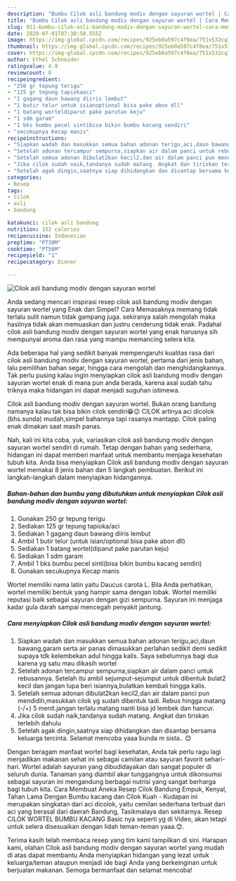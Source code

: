 ```yaml
---
description: "Bumbu Cilok asli bandung modiv dengan sayuran wortel | Cara Membuat Cilok asli bandung modiv dengan sayuran wortel Yang Enak Dan Lezat"
title: "Bumbu Cilok asli bandung modiv dengan sayuran wortel | Cara Membuat Cilok asli bandung modiv dengan sayuran wortel Yang Enak Dan Lezat"
slug: 911-bumbu-cilok-asli-bandung-modiv-dengan-sayuran-wortel-cara-membuat-cilok-asli-bandung-modiv-dengan-sayuran-wortel-yang-enak-dan-lezat
date: 2020-07-01T07:38:58.555Z
image: https://img-global.cpcdn.com/recipes/925eb0a597c4f8ea/751x532cq70/cilok-asli-bandung-modiv-dengan-sayuran-wortel-foto-resep-utama.jpg
thumbnail: https://img-global.cpcdn.com/recipes/925eb0a597c4f8ea/751x532cq70/cilok-asli-bandung-modiv-dengan-sayuran-wortel-foto-resep-utama.jpg
cover: https://img-global.cpcdn.com/recipes/925eb0a597c4f8ea/751x532cq70/cilok-asli-bandung-modiv-dengan-sayuran-wortel-foto-resep-utama.jpg
author: Ethel Schneider
ratingvalue: 4.9
reviewcount: 8
recipeingredient:
- "250 gr tepung terigu"
- "125 gr tepung tapiokaaci"
- "1 gagang daun bawang diiris lembut"
- "1 butir telur untuk isianoptional bisa pake abon dll"
- "1 batang worteldiparut pake parutan keju"
- "1 sdm garam"
- "1 bks bumbu pecel sintibisa bikin bumbu kacang sendiri"
- "secukupnya Kecap manis"
recipeinstructions:
- "Siapkan wadah dan masukkan semua bahan adonan terigu,aci,daun bawang,garam serta air panas dimasukkan perlahan sedikit demi sedikit supaya tdk kelembekan adul hingga kalis. Saya sebelumnya bagi dua karena yg satu mau dikasih wortel"
- "Setelah adonan tercampur sempurna,siapkan air dalam panci untuk rebusannya. Setelah itu ambil sejumput-sejumput untuk dibentuk bulat2 kecil dan jangan lupa beri isiannya,bulatkan kembali hingga kalis."
- "Setelah semua adonan dibulat2kan kecil2,dan air dalam panci pun mendidih,masukkan cilok yg sudah dibentuk tadi. Rebus hingga matang (-/+) 5 menit.jangan terlalu matang nanti bisa jd lembek dan hancur."
- "Jika cilok sudah naik,tandanya sudah matang. Angkat dan tiriskan terlebih dahulu"
- "Setelah agak dingin,saatnya siap dihidangkan dan disantap bersama keluarga tercinta. Selamat mencoba yaaa bunda m sista.. 😊"
categories:
- Resep
tags:
- cilok
- asli
- bandung

katakunci: cilok asli bandung 
nutrition: 152 calories
recipecuisine: Indonesian
preptime: "PT30M"
cooktime: "PT56M"
recipeyield: "1"
recipecategory: Dinner

---
```



![Cilok asli bandung modiv dengan sayuran wortel](https://img-global.cpcdn.com/recipes/925eb0a597c4f8ea/751x532cq70/cilok-asli-bandung-modiv-dengan-sayuran-wortel-foto-resep-utama.jpg)

Anda sedang mencari inspirasi resep cilok asli bandung modiv dengan sayuran wortel yang Enak dan Simpel? Cara Memasaknya memang tidak terlalu sulit namun tidak gampang juga. sekiranya salah mengolah maka hasilnya tidak akan memuaskan dan justru cenderung tidak enak. Padahal cilok asli bandung modiv dengan sayuran wortel yang enak harusnya sih mempunyai aroma dan rasa yang mampu memancing selera kita.

Ada beberapa hal yang sedikit banyak mempengaruhi kualitas rasa dari cilok asli bandung modiv dengan sayuran wortel, pertama dari jenis bahan, lalu pemilihan bahan segar, hingga cara mengolah dan menghidangkannya. Tak perlu pusing kalau ingin menyiapkan cilok asli bandung modiv dengan sayuran wortel enak di mana pun anda berada, karena asal sudah tahu triknya maka hidangan ini dapat menjadi suguhan istimewa.

Cilok asli bandung modiv dengan sayuran wortel. Bukan orang bandung namanya kalau tak bisa bikin cilok sendiri😁😉 CILOK artinya aci dicolok (bhs.sunda) mudah,simpel bahannya tapi rasanya mantapp. Cilok paling enak dimakan saat masih panas.


Nah, kali ini kita coba, yuk, variasikan cilok asli bandung modiv dengan sayuran wortel sendiri di rumah. Tetap dengan bahan yang sederhana, hidangan ini dapat memberi manfaat untuk membantu menjaga kesehatan tubuh kita. Anda bisa menyiapkan Cilok asli bandung modiv dengan sayuran wortel memakai 8 jenis bahan dan 5 langkah pembuatan. Berikut ini langkah-langkah dalam menyiapkan hidangannya.

<!--inarticleads1-->

##### Bahan-bahan dan bumbu yang dibutuhkan untuk menyiapkan Cilok asli bandung modiv dengan sayuran wortel:

1. Gunakan 250 gr tepung terigu
1. Sediakan 125 gr tepung tapioka/aci
1. Sediakan 1 gagang daun bawang diiris lembut
1. Ambil 1 butir telur (untuk isian/optional bisa pake abon dll)
1. Sediakan 1 batang wortel(diparut pake parutan keju)
1. Sediakan 1 sdm garam
1. Ambil 1 bks bumbu pecel sinti(bisa bikin bumbu kacang sendiri)
1. Gunakan secukupnya Kecap manis


Wortel memiliki nama latin yaitu Daucus carota L. Bila Anda perhatikan, wortel memiliki bentuk yang hampir sama dengan lobak. Wortel memiliki reputasi baik sebagai sayuran dengan gizi sempurna. Sayuran ini menjaga kadar gula darah sampai mencegah penyakit jantung. 

<!--inarticleads2-->

##### Cara menyiapkan Cilok asli bandung modiv dengan sayuran wortel:

1. Siapkan wadah dan masukkan semua bahan adonan terigu,aci,daun bawang,garam serta air panas dimasukkan perlahan sedikit demi sedikit supaya tdk kelembekan adul hingga kalis. Saya sebelumnya bagi dua karena yg satu mau dikasih wortel
1. Setelah adonan tercampur sempurna,siapkan air dalam panci untuk rebusannya. Setelah itu ambil sejumput-sejumput untuk dibentuk bulat2 kecil dan jangan lupa beri isiannya,bulatkan kembali hingga kalis.
1. Setelah semua adonan dibulat2kan kecil2,dan air dalam panci pun mendidih,masukkan cilok yg sudah dibentuk tadi. Rebus hingga matang (-/+) 5 menit.jangan terlalu matang nanti bisa jd lembek dan hancur.
1. Jika cilok sudah naik,tandanya sudah matang. Angkat dan tiriskan terlebih dahulu
1. Setelah agak dingin,saatnya siap dihidangkan dan disantap bersama keluarga tercinta. Selamat mencoba yaaa bunda m sista.. 😊


Dengan beragam manfaat wortel bagi kesehatan, Anda tak perlu ragu lagi menjadikan makanan sehat ini sebagai camilan atau sayuran favorit sehari-hari. Wortel adalah sayuran yang dibudidayakan dan sangat populer di seluruh dunia. Tanaman yang diambil akar tunggangnya untuk dikonsumsi sebagai sayuran ini mengandung berbagai nutrisi yang sangat berharga bagi tubuh kita. Cara Membuat Aneka Resep Cilok Bandung Empuk, Kenyal, Tahan Lama Dengan Bumbu kacang dan Cilok Kuah - Kudapan ini merupakan singkatan dari aci dicolok, yaitu cemilan sederhana terbuat dari aci yang berasal dari daerah Bandung, Tasikmalaya dan sekitarnya. Resep CILOK WORTEL BUMBU KACANG Basic nya seperti yg di Video, akan tetapi untuk selera disesuaikan dengan lidah teman-teman yaaa.😊. 

Terima kasih telah membaca resep yang tim kami tampilkan di sini. Harapan kami, olahan Cilok asli bandung modiv dengan sayuran wortel yang mudah di atas dapat membantu Anda menyiapkan hidangan yang lezat untuk keluarga/teman ataupun menjadi ide bagi Anda yang berkeinginan untuk berjualan makanan. Semoga bermanfaat dan selamat mencoba!
